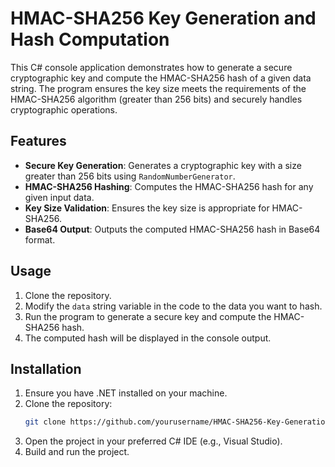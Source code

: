# HMAC-SHA256 Key Generation and Hash Computation

This C# console application demonstrates how to generate a secure cryptographic key and compute the HMAC-SHA256 hash of a given data string. The program ensures the key size meets the requirements of the HMAC-SHA256 algorithm (greater than 256 bits) and securely handles cryptographic operations.

## Features
- **Secure Key Generation**: Generates a cryptographic key with a size greater than 256 bits using `RandomNumberGenerator`.
- **HMAC-SHA256 Hashing**: Computes the HMAC-SHA256 hash for any given input data.
- **Key Size Validation**: Ensures the key size is appropriate for HMAC-SHA256.
- **Base64 Output**: Outputs the computed HMAC-SHA256 hash in Base64 format.

## Usage
1. Clone the repository.
2. Modify the `data` string variable in the code to the data you want to hash.
3. Run the program to generate a secure key and compute the HMAC-SHA256 hash.
4. The computed hash will be displayed in the console output.

## Installation
1. Ensure you have .NET installed on your machine.
2. Clone the repository:
    ```sh
    git clone https://github.com/yourusername/HMAC-SHA256-Key-Generation.git
    ```
3. Open the project in your preferred C# IDE (e.g., Visual Studio).
4. Build and run the project.
